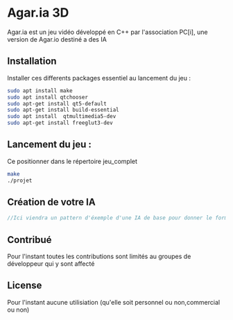 # Agar.ia 3D

Agar.ia est un jeu vidéo développé en C++ par l'association PC[i], une version de Agar.io destiné a des IA

## Installation

Installer ces differents packages essentiel au lancement du jeu : 


```bash
sudo apt install make
sudo apt install qtchooser
sudo apt-get install qt5-default
sudo apt-get install build-essential
sudo apt install  qtmultimedia5-dev
sudo apt-get install freeglut3-dev
```

## Lancement du jeu :

Ce positionner dans le répertoire jeu_complet

```bash
make
./projet
```

## Création de votre IA

```c++
//Ici viendra un pattern d'éxemple d'une IA de base pour donner le format d'utilisation

```

## Contribué
Pour l'instant toutes les contributions sont limités au groupes de développeur qui y sont affecté

## License
Pour l'instant aucune utilisiation (qu'elle soit personnel ou non,commercial ou non)
